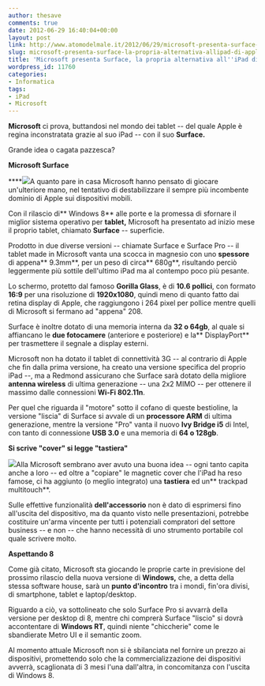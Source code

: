 ```yaml
---
author: thesave
comments: true
date: 2012-06-29 16:40:04+00:00
layout: post
link: http://www.atomodelmale.it/2012/06/29/microsoft-presenta-surface-la-propria-alternativa-allipad-di-apple/
slug: microsoft-presenta-surface-la-propria-alternativa-allipad-di-apple
title: 'Microsoft presenta Surface, la propria alternativa all''iPad di Apple '
wordpress_id: 11760
categories:
- Informatica
tags:
- iPad
- Microsoft
---
```


**Microsoft** ci prova, buttandosi nel mondo dei tablet -- del quale Apple è regina inconstratata grazie al suo iPad -- con il suo **Surface.**

Grande idea o cagata pazzesca?

**Microsoft Surface**

****![](http://www.atomodelmale.it/wp-content/uploads/2012/06/surface1-300x207.jpg)A quanto pare in casa Microsoft hanno pensato di giocare un'ulteriore mano, nel tentativo di destabilizzare il sempre più incombente dominio di Apple sui dispositivi mobili.

Con il rilascio di** Windows 8** alle porte e la promessa di sfornare il miglior sistema operativo per **tablet,** Microsoft ha presentato ad inizio mese il proprio tablet, chiamato **Surface** -- superficie.

Prodotto in due diverse versioni -- chiamate Surface e Surface Pro -- il tablet made in Microsoft vanta una scocca in magnesio con uno **spessore** di appena** 9.3mm**, per un peso di circa** 680g**, risultando perciò leggermente più sottile dell'ultimo iPad ma al contempo poco più pesante.

Lo schermo, protetto dal famoso **Gorilla Glass**, è di **10.6 pollici**, con formato **16:9** per una risoluzione di **1920x1080**, quindi meno di quanto fatto dai retina display di Apple, che raggiungono i 264 pixel per pollice mentre quelli di Microsoft si fermano ad "appena" 208.

Surface è inoltre dotato di una memoria interna da **32 o 64gb**, al quale si affiancano le **due fotocamere** (anteriore e posteriore) e la** DisplayPort** per trasmettere il segnale a display esterni.

Microsoft non ha dotato il tablet di connettività 3G -- al contrario di Apple che fin dalla prima versione, ha creato una versione specifica del proprio iPad --, ma a Redmond assicurano che Surface sarà dotato della migliore **antenna wireless** di ultima generazione -- una 2x2 MIMO -- per ottenere il massimo dalle connessioni **Wi-Fi 802.11n**.

Per quel che riguarda il "motore" sotto il cofano di queste bestioline, la versione "liscia" di Surface si avvale di un **processore ARM** di ultima generazione, mentre la versione "Pro" vanta il nuovo **Ivy Bridge i5** di Intel, con tanto di connessione **USB 3.0** e una memoria di **64 o 128gb**.

**Si scrive "cover" si legge "tastiera"**

![](http://www.atomodelmale.it/wp-content/uploads/2012/06/surface3-300x160.jpg)Alla Microsoft sembrano aver avuto una buona idea -- ogni tanto capita anche a loro -- ed oltre a "copiare" le magnetic cover che l'iPad ha reso famose, ci ha aggiunto (o meglio integrato) una **tastiera** ed un** trackpad multitouch**.

Sulle effettive funzionalità **dell'accessorio** non è dato di esprimersi fino all'uscita del dispositivo, ma da quanto visto nelle presentazioni, potrebbe costituire un'arma vincente per tutti i potenziali compratori del settore business -- e non -- che hanno necessità di uno strumento portabile col quale scrivere molto.

**Aspettando 8**

Come già citato, Microsoft sta giocando le proprie carte in previsione del prossimo rilascio della nuova versione di **Windows,** che, a detta della stessa software house, sarà un **punto d'incontro** tra i mondi, fin'ora divisi, di smartphone, tablet e laptop/desktop.

Riguardo a ciò, va sottolineato che solo Surface Pro si avvarrà della versione per desktop di 8, mentre chi comprerà Surface "liscio" si dovrà accontentare di **Windows RT**, quindi niente "chiccherie" come le sbandierate Metro UI e il semantic zoom.

Al momento attuale Microsoft non si è sbilanciata nel fornire un prezzo ai dispositivi, promettendo solo che la commercializzazione dei dispositivi avverrà, scaglionata di 3 mesi l'una dall'altra, in concomitanza con l'uscita di Windows 8.
